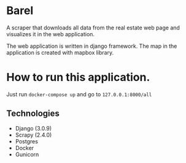 # Barel
A scraper that downloads all data from the real estate web page and visualizes it in the web application. 

The web application is written in django framework. The map in the application is created with mapbox library.

# How to run this application.
Just run `docker-compose up` and go to `127.0.0.1:8000/all`

## Technologies
* Django (3.0.9)
* Scrapy (2.4.0)
* Postgres 
* Docker
* Gunicorn

